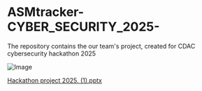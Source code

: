 # ASMtracker-CYBER_SECURITY_2025-
The repository contains the our team's project, created for CDAC cybersecurity hackathon 2025 



![Image](https://github.com/user-attachments/assets/a532ee53-331a-4649-9486-4c9be9f95077)




[Hackathon project 2025. (1).pptx](https://github.com/user-attachments/files/22239198/Hackathon.project.2025.1.pptx)
